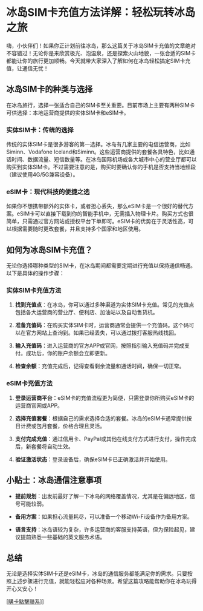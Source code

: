 # 冰岛SIM卡充值方法详解：轻松玩转冰岛之旅

嗨，小伙伴们！如果你正计划前往冰岛，那么这篇关于冰岛SIM卡充值的文章绝对不容错过！无论你是来欣赏极光、泡温泉，还是探索火山地貌，一张合适的SIM卡都能让你的旅行更加顺畅。今天就带大家深入了解如何在冰岛轻松搞定SIM卡充值，让通信无忧！

## 冰岛SIM卡的种类与选择

在冰岛旅行，选择一张适合自己的SIM卡至关重要。目前市场上主要有两种SIM卡可供选择：本地运营商提供的实体SIM卡和eSIM卡。

### 实体SIM卡：传统的选择

传统的实体SIM卡是很多游客的第一选择。冰岛有几家主要的电信运营商，比如Siminn、Vodafone Iceland和Síminn。这些运营商提供的套餐各具特色，比如通话时间、数据流量、短信数量等。在冰岛国际机场或各大城市中心的营业厅都可以购买到实体SIM卡。不过需要注意的是，购买时要确认你的手机是否支持当地频段（建议使用4G/5G兼容设备）。

### eSIM卡：现代科技的便捷之选

如果你不想携带额外的实体卡，或者担心丢失，那么eSIM卡是一个很好的替代方案。eSIM卡可以直接下载到你的智能手机中，无需插入物理卡片。购买方式也很简单，只需通过官方网站或授权平台下单即可。eSIM卡的优势在于灵活性高，可以根据需要随时更改套餐，并且支持多个国家和地区使用。

## 如何为冰岛SIM卡充值？

无论你选择哪种类型的SIM卡，在冰岛期间都需要定期进行充值以保持通信畅通。以下是具体的操作步骤：

### 实体SIM卡充值方法

1. **找到充值点**：在冰岛，你可以通过多种渠道为实体SIM卡充值。常见的充值点包括各大运营商的营业厅、便利店、加油站以及自动售货机。
   
2. **准备充值码**：在购买实体SIM卡时，运营商通常会提供一个充值码。这个码可以在官方网站上查询到。如果已经丢失，可以通过拨打客服热线找回。

3. **输入充值码**：进入运营商的官方APP或官网，按照指引输入充值码并完成支付。成功后，你的账户余额会立即更新。

4. **检查余额**：充值完成后，记得查看剩余流量和通话时间，确保一切正常。

### eSIM卡充值方法

1. **登录运营商平台**：eSIM卡的充值流程更为简便，只需登录你所购买eSIM卡的运营商官网或APP。

2. **选择充值套餐**：根据自己的需求选择合适的套餐。冰岛的eSIM卡通常提供按日计费或包月套餐，价格合理且灵活。

3. **支付完成充值**：通过信用卡、PayPal或其他在线支付方式进行支付，操作完成后，新套餐将自动生效。

4. **验证激活状态**：登录设备后，确保eSIM卡已正确激活并开始使用。

## 小贴士：冰岛通信注意事项

- **提前规划**：出发前最好了解一下冰岛的网络覆盖情况，尤其是在偏远地区，信号可能较弱。
  
- **备用方案**：如果担心流量耗尽，可以准备一个移动Wi-Fi设备作为备用方案。

- **语言支持**：冰岛语较为复杂，许多运营商的客服支持英语，但为保险起见，建议提前熟悉一些基础的英文服务术语。

## 总结

无论是选择实体SIM卡还是eSIM卡，冰岛的通信服务都能满足你的需求。只要按照上述步骤进行充值，就能轻松应对各种场景。希望这篇攻略能帮助你在冰岛玩得开心又安心！

[[購卡點擊聯系](https://t.me/s/esim1088)]]